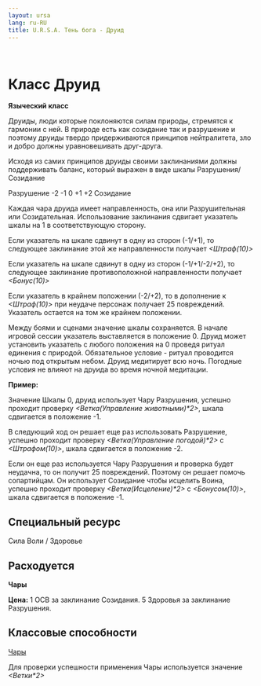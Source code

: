 ```yaml
---
layout: ursa
lang: ru-RU
title: U.R.S.A. Тень бога - Друид
---
```


<div id="nav-placeholder"></div>
<script>
$(function(){
  $("#nav-placeholder").load("/ursa_doc/navbar.html");
});
</script>

<br>

# Класс Друид

**Языческий класс**

Друиды, люди которые поклоняются силам природы, стремятся к гармонии с
ней. В природе есть как созидание так и разрушение и поэтому друиды
твердо придерживаются принципов нейтралитета, зло и добро должны
уравновешивать друг-друга.

Исходя из самих принципов друиды своими заклинаниями должны поддерживать
баланс, который выражен в виде шкалы Разрушения/Созидание

Разрушение -2 -1 0 +1 +2 Созидание

Каждая чара друида имеет направленность, она или Разрушительная или
Созидательная. Использование заклинания сдвигает указатель шкалы на 1 в
соответствующую сторону.

Если указатель на шкале сдвинут в одну из сторон (-1/+1), то следующее
заклинание этой же направленности получает *<Штраф(10)>*

Если указатель на шкале сдвинут в одну из сторон (-1/+1/-2/+2), то
следующее заклинание противоположной направленности получает
*<Бонус(10)>*

Если указатель в крайнем положении (-2/+2), то в дополнение к
*<Штраф(10)>* при неудаче персонаж получает 25 повреждений. Указатель
остается на том же крайнем положении.

Между боями и сценами значение шкалы сохраняется. В начале игровой
сессии указатель выставляется в положение 0. Друид может установить
указатель с любого положения на 0 проведя ритуал единения с природой.
Обязательное условие - ритуал проводится ночью под открытым небом. Друид
медитирует всю ночь. Погодные условия не влияют на друида во время
ночной медитации.

**Пример:**

Значение Шкалы 0, друид использует Чару Разрушения, успешно проходит
проверку *<Ветка(Управление животными)\*2>*, шкала сдвигается в положение
-1.

В следующий ход он решает еще раз использовать Разрушение, успешно
проходит проверку *<Ветка(Управление погодой)\*2>* с *<Штрафом(10)>*,
шкала сдвигается в положение -2.

Если он еще раз используется Чару Разрушения и проверка будет неудачна,
то он получит 25 повреждений. Поэтому он решает помочь сопартийцам.
Он использует Созидание чтобы исцелить Воина, успешно проходит проверку
*<Ветка(Исцеление)\*2>* с *<Бонусом(10)>*, шкала сдвигается в положение
-1.

## **Специальный ресурс**

Сила Воли / Здоровье

## **Расходуется**

**Чары**

**Цена:** 1 ОСВ за заклинание Созидания. 5 Здоровья за заклинание
Разрушения.

## **Классовые способности**

[Чары](/ursa_doc/fantasy/shadow_of_god/charms.html)

Для проверки успешности применения Чары используется значение
*<Ветки\*2>*
